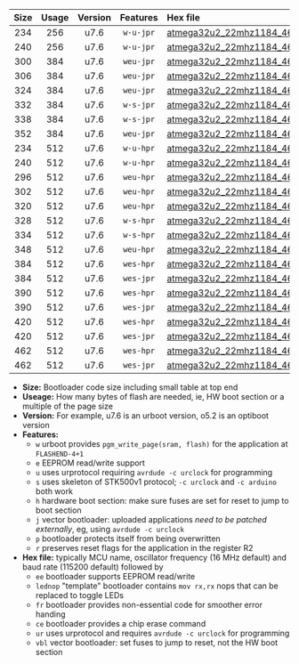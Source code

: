 |Size|Usage|Version|Features|Hex file|
|:-:|:-:|:-:|:-:|:--|
|234|256|u7.6|`w-u-jpr`|[atmega32u2_22mhz1184_460800bps_ur_vbl.hex](https://raw.githubusercontent.com/stefanrueger/urboot/main/atmega32u2_22mhz1184_460800bps_ur_vbl.hex)|
|240|256|u7.6|`w-u-jpr`|[atmega32u2_22mhz1184_460800bps_lednop_ur_vbl.hex](https://raw.githubusercontent.com/stefanrueger/urboot/main/atmega32u2_22mhz1184_460800bps_lednop_ur_vbl.hex)|
|300|384|u7.6|`weu-jpr`|[atmega32u2_22mhz1184_460800bps_ee_ur_vbl.hex](https://raw.githubusercontent.com/stefanrueger/urboot/main/atmega32u2_22mhz1184_460800bps_ee_ur_vbl.hex)|
|306|384|u7.6|`weu-jpr`|[atmega32u2_22mhz1184_460800bps_ee_lednop_ur_vbl.hex](https://raw.githubusercontent.com/stefanrueger/urboot/main/atmega32u2_22mhz1184_460800bps_ee_lednop_ur_vbl.hex)|
|324|384|u7.6|`weu-jpr`|[atmega32u2_22mhz1184_460800bps_ee_lednop_fr_ur_vbl.hex](https://raw.githubusercontent.com/stefanrueger/urboot/main/atmega32u2_22mhz1184_460800bps_ee_lednop_fr_ur_vbl.hex)|
|332|384|u7.6|`w-s-jpr`|[atmega32u2_22mhz1184_460800bps_vbl.hex](https://raw.githubusercontent.com/stefanrueger/urboot/main/atmega32u2_22mhz1184_460800bps_vbl.hex)|
|338|384|u7.6|`w-s-jpr`|[atmega32u2_22mhz1184_460800bps_lednop_vbl.hex](https://raw.githubusercontent.com/stefanrueger/urboot/main/atmega32u2_22mhz1184_460800bps_lednop_vbl.hex)|
|352|384|u7.6|`weu-jpr`|[atmega32u2_22mhz1184_460800bps_ee_lednop_fr_ce_ur_vbl.hex](https://raw.githubusercontent.com/stefanrueger/urboot/main/atmega32u2_22mhz1184_460800bps_ee_lednop_fr_ce_ur_vbl.hex)|
|234|512|u7.6|`w-u-hpr`|[atmega32u2_22mhz1184_460800bps_ur.hex](https://raw.githubusercontent.com/stefanrueger/urboot/main/atmega32u2_22mhz1184_460800bps_ur.hex)|
|240|512|u7.6|`w-u-hpr`|[atmega32u2_22mhz1184_460800bps_lednop_ur.hex](https://raw.githubusercontent.com/stefanrueger/urboot/main/atmega32u2_22mhz1184_460800bps_lednop_ur.hex)|
|296|512|u7.6|`weu-hpr`|[atmega32u2_22mhz1184_460800bps_ee_ur.hex](https://raw.githubusercontent.com/stefanrueger/urboot/main/atmega32u2_22mhz1184_460800bps_ee_ur.hex)|
|302|512|u7.6|`weu-hpr`|[atmega32u2_22mhz1184_460800bps_ee_lednop_ur.hex](https://raw.githubusercontent.com/stefanrueger/urboot/main/atmega32u2_22mhz1184_460800bps_ee_lednop_ur.hex)|
|320|512|u7.6|`weu-hpr`|[atmega32u2_22mhz1184_460800bps_ee_lednop_fr_ur.hex](https://raw.githubusercontent.com/stefanrueger/urboot/main/atmega32u2_22mhz1184_460800bps_ee_lednop_fr_ur.hex)|
|328|512|u7.6|`w-s-hpr`|[atmega32u2_22mhz1184_460800bps.hex](https://raw.githubusercontent.com/stefanrueger/urboot/main/atmega32u2_22mhz1184_460800bps.hex)|
|334|512|u7.6|`w-s-hpr`|[atmega32u2_22mhz1184_460800bps_lednop.hex](https://raw.githubusercontent.com/stefanrueger/urboot/main/atmega32u2_22mhz1184_460800bps_lednop.hex)|
|348|512|u7.6|`weu-hpr`|[atmega32u2_22mhz1184_460800bps_ee_lednop_fr_ce_ur.hex](https://raw.githubusercontent.com/stefanrueger/urboot/main/atmega32u2_22mhz1184_460800bps_ee_lednop_fr_ce_ur.hex)|
|384|512|u7.6|`wes-hpr`|[atmega32u2_22mhz1184_460800bps_ee.hex](https://raw.githubusercontent.com/stefanrueger/urboot/main/atmega32u2_22mhz1184_460800bps_ee.hex)|
|384|512|u7.6|`wes-jpr`|[atmega32u2_22mhz1184_460800bps_ee_vbl.hex](https://raw.githubusercontent.com/stefanrueger/urboot/main/atmega32u2_22mhz1184_460800bps_ee_vbl.hex)|
|390|512|u7.6|`wes-hpr`|[atmega32u2_22mhz1184_460800bps_ee_lednop.hex](https://raw.githubusercontent.com/stefanrueger/urboot/main/atmega32u2_22mhz1184_460800bps_ee_lednop.hex)|
|390|512|u7.6|`wes-jpr`|[atmega32u2_22mhz1184_460800bps_ee_lednop_vbl.hex](https://raw.githubusercontent.com/stefanrueger/urboot/main/atmega32u2_22mhz1184_460800bps_ee_lednop_vbl.hex)|
|420|512|u7.6|`wes-hpr`|[atmega32u2_22mhz1184_460800bps_ee_lednop_fr.hex](https://raw.githubusercontent.com/stefanrueger/urboot/main/atmega32u2_22mhz1184_460800bps_ee_lednop_fr.hex)|
|420|512|u7.6|`wes-jpr`|[atmega32u2_22mhz1184_460800bps_ee_lednop_fr_vbl.hex](https://raw.githubusercontent.com/stefanrueger/urboot/main/atmega32u2_22mhz1184_460800bps_ee_lednop_fr_vbl.hex)|
|462|512|u7.6|`wes-hpr`|[atmega32u2_22mhz1184_460800bps_ee_lednop_fr_ce.hex](https://raw.githubusercontent.com/stefanrueger/urboot/main/atmega32u2_22mhz1184_460800bps_ee_lednop_fr_ce.hex)|
|462|512|u7.6|`wes-jpr`|[atmega32u2_22mhz1184_460800bps_ee_lednop_fr_ce_vbl.hex](https://raw.githubusercontent.com/stefanrueger/urboot/main/atmega32u2_22mhz1184_460800bps_ee_lednop_fr_ce_vbl.hex)|

- **Size:** Bootloader code size including small table at top end
- **Useage:** How many bytes of flash are needed, ie, HW boot section or a multiple of the page size
- **Version:** For example, u7.6 is an urboot version, o5.2 is an optiboot version
- **Features:**
  + `w` urboot provides `pgm_write_page(sram, flash)` for the application at `FLASHEND-4+1`
  + `e` EEPROM read/write support
  + `u` uses urprotocol requiring `avrdude -c urclock` for programming
  + `s` uses skeleton of STK500v1 protocol; `-c urclock` and `-c arduino` both work
  + `h` hardware boot section: make sure fuses are set for reset to jump to boot section
  + `j` vector bootloader: uploaded applications *need to be patched externally*, eg, using `avrdude -c urclock`
  + `p` bootloader protects itself from being overwritten
  + `r` preserves reset flags for the application in the register R2
- **Hex file:** typically MCU name, oscillator frequency (16 MHz default) and baud rate (115200 default) followed by
  + `ee` bootloader supports EEPROM read/write
  + `lednop` "template" bootloader contains `mov rx,rx` nops that can be replaced to toggle LEDs
  + `fr` bootloader provides non-essential code for smoother error handing
  + `ce` bootloader provides a chip erase command
  + `ur` uses urprotocol and requires `avrdude -c urclock` for programming
  + `vbl` vector bootloader: set fuses to jump to reset, not the HW boot section
